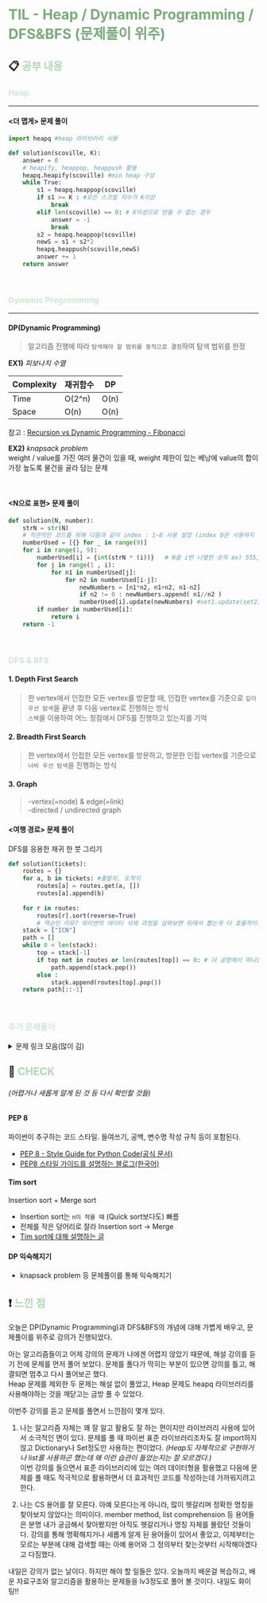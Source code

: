 # **<span style="color:#79AC78">TIL - Heap / Dynamic Programming / DFS&BFS (문제풀이 위주)</span>**

## 📋 **<span style="color:#B0D9B1">공부 내용</span>**

### <span style="color:#D0E7D2">Heap</span>
****

#### <더 맵게> 문제 풀이

```python
import heapq #heap 라이브러리 사용

def solution(scoville, K):
    answer = 0
    # heapify, heappop, heappush 활용
    heapq.heapify(scoville) #min heap 구성
    while True:
        s1 = heapq.heappop(scoville)
        if s1 >= K : #모든 스코빌 지수가 K이상
            break
        elif len(scoville) == 0: # K이상으로 만들 수 없는 경우
            answer = -1
            break
        s2 = heapq.heappop(scoville)
        newS = s1 + s2*2
        heapq.heappush(scoville,newS)
        answer += 1
    return answer
```
<br>

### <span style="color:#D0E7D2">Dynamic Programming</span>
***

#### DP(Dynamic Programming)
> 알고리즘 진행에 따라 `탐색해야 할 범위를 동적으로 결정`하여 탐색 범위를 한정
        
 **EX1)** *피보나치 수열*
 
| Complexity | 재귀함수 | DP |
| --- | --- | --- |
| Time | O(2^n) | O(n)|
| Space | O(n) | O(n)|

참고 : [Recursion vs Dynamic Programming - Fibonacci](https://towardsdatascience.com/dynamic-programming-i-python-8b20387870f5)

 **EX2)** *knapsack problem*   
weight / value를 가진 여러 물건이 있을 때, weight 제한이 있는 베낭에 value의 합이 가장 높도록 물건을 골라 담는 문제

<br>

#### <N으로 표현> 문제 풀이

```python
def solution(N, number):
    strN = str(N)
    # 직관적인 코드를 위해 다음과 같이 index : 1~8 사용 설정 (index 0은 사용하지 않음)
    numberUsed = [{} for _ in range(9)]
    for i in range(1, 9):
        numberUsed[i] = {int(strN * (i))}   # N을 i번 나열한 숫자 ex) 555, 7777, ...
        for j in range(1 , i):
            for n1 in numberUsed[j]:
                for n2 in numberUsed[i-j]:
                    newNumbers = [n1*n2, n1+n2, n1-n2]
                    if n2 != 0 : newNumbers.append( n1//n2 )
                    numberUsed[i].update(newNumbers) #set1.update(set2) 사용하여 원소 추가. set 아닌 list를 넘겨줄수도 있다.
        if number in numberUsed[i]:
            return i
    return -1
```
<br>

### <span style="color:#D0E7D2">DFS & BFS</span>


#### 1. Depth First Search
> 한 vertex에서 인접한 모든 vertex를 방문할 때, 인접한 vertex를 기준으로 `깊이 우선 탐색`을 끝낸 후 다음 vertex로 진행하는 방식   
`스택`을 이용하여 어느 정점에서 DFS를 진행하고 있는지를 기억


#### 2. Breadth First Search

> 한 vertex에서 인접한 모든 vertex를 방문하고, 방문한 인접 vertex를 기준으로 `너비 우선 탐색`을 진행하는 방식

#### 3. Graph
> -vertex(=node) & edge(=link)   
-directed / undirected graph

#### <여행 경로> 문제 풀이
DFS를 응용한 재귀 한 붓 그리기   
```python
def solution(tickets):
    routes = {}
    for a, b in tickets: #출발지, 도착지
        routes[a] = routes.get(a, []) 
        routes[a].append(b)
    
    for r in routes:
        routes[r].sort(reverse=True) 
        # 역순인 이유? 파이썬의 데이터 삭제 과정을 살펴보면 뒤에서 뽑는게 더 효울적이기 때문    
    stack = ["ICN"]
    path = []
    while 0 < len(stack):
        top = stack[-1]
        if top not in routes or len(routes[top]) == 0: # 이 공항에서 떠나는 티켓이 존재하지 않음
            path.append(stack.pop()) 
        else :
            stack.append(routes[top].pop())
    return path[::-1]
```

<br>

### <span style="color:#D0E7D2">추가 문제풀이</span>
<details>
<summary>문제 링크 모음(많이 김)</summary>

<!-- summary 아래 한칸 공백 두어야함 -->
<br>
프로그래머스 코딩테스트 문제 링크 (코스에 있는 문제여도 프로그래머스 코테 링크로 적음)


- [완주하지 못한 사람](https://school.programmers.co.kr/learn/courses/30/lessons/42576)
- [올바른 괄호](https://school.programmers.co.kr/learn/courses/30/lessons/12909)
- [스킬트리](https://school.programmers.co.kr/learn/courses/30/lessons/49993)
<br>
- [배달](https://school.programmers.co.kr/learn/courses/30/lessons/12978)
<br>
- [세 소수의 합]
- [주사위 게임]
- [사탕 담기](https://school.programmers.co.kr/app/courses/19071/curriculum/lessons/236812)
<br>
- [빙고]
- [방문 길이](https://school.programmers.co.kr/learn/courses/30/lessons/49994)
- [쇠막대기]
- [자물쇠와 열쇠](https://school.programmers.co.kr/learn/courses/30/lessons/60059)
<br>
- [게임 아이템]
<br>
- [기능개발](https://school.programmers.co.kr/app/courses/19071/curriculum/lessons/236806)
- [더 맵게](https://school.programmers.co.kr/learn/courses/30/lessons/42626)
- [배상 비용 최소화]
- [문자열 압축 코드]
<br>
- [카펫](https://school.programmers.co.kr/app/courses/19071/curriculum/lessons/236811)
- [예산](https://school.programmers.co.kr/learn/courses/30/lessons/12982)
- [N-Queen](https://school.programmers.co.kr/learn/courses/30/lessons/12952)
- [버스 여행]
<br>
- [예산_소팅](https://school.programmers.co.kr/app/courses/19071/curriculum/lessons/236805)
- [최솟값 만들기](https://school.programmers.co.kr/app/courses/19071/curriculum/lessons/236808)
- [가장 큰 수](https://school.programmers.co.kr/app/courses/19071/curriculum/lessons/236807)
- [N으로 표현](https://school.programmers.co.kr/learn/courses/30/lessons/42895)
- [2 x n 타일링](https://school.programmers.co.kr/learn/courses/30/lessons/12900)
- [등굣길](https://school.programmers.co.kr/learn/courses/30/lessons/42898)
- [가장 긴 팰린드롬](https://school.programmers.co.kr/learn/courses/30/lessons/12904)
<br>

</details>

## 👀 **<span style="color:#B0D9B1">CHECK</span>**
###### *(어렵거나 새롭게 알게 된 것 등 다시 확인할 것들)*

#### PEP 8

파이썬이 추구하는 코드 스타일. 들여쓰기, 공백, 변수명 작성 규칙 등이 포함된다.   
  - [PEP 8 - Style Guide for Python Code(공식 문서)](https://peps.python.org/pep-0008/)   
  - [PEP8 스타일 가이드를 설명하는 블로그(한국어)](https://wayhome25.github.io/python/2017/05/04/pep8/)   

#### Tim sort

Insertion sort + Merge sort   
- Insertion sort는 `n이 작을 때` (Quick sort보다도) 빠름   
- 전체를 작은 덩어리로 잘라 Insertion sort -> Merge 
- [Tim sort에 대해 설명하는 글](https://d2.naver.com/helloworld/0315536)


#### DP 익숙해지기
- knapsack problem 등 문제풀이를 통해 익숙해지기

## ❗ **<span style="color:#B0D9B1">느낀 점</span>**

오늘은 DP(Dynamic Programming)과 DFS&BFS의 개념에 대해 가볍게 배우고, 문제풀이를 위주로 강의가 진행되었다.   

아는 알고리즘들이고 어제 강의의 문제가 나에겐 어렵지 않았기 때문에, 해설 강의를 듣기 전에 문제를 먼저 풀어 보았다. 문제를 풀다가 막히는 부분이 있으면 강의를 틀고, 해결되면 멈추고 다시 풀어보곤 했다.   
Heap 문제를 제외한 두 문제는 해설 없이 풀었고, Heap 문제도 heapq 라이브러리를 사용해야하는 것을 깨닫고는 금방 풀 수 있었다.

이번주 강의를 듣고 문제를 풀면서 느낀점이 몇개 있다. 
1. 나는 알고리즘 자체는 꽤 잘 알고 활용도 잘 하는 편이지만 라이브러리 사용에 있어서 소극적인 면이 있다. 문제를 풀 때 파이썬 표준 라이브러리조차도 잘 import하지 않고 Dictionary나 Set정도만 사용하는 편이었다. *(Heap도 자체적으로 구현하거나 list를 사용하곤 했는데 왜 이런 습관이 들었는지는 잘 모르겠다.)*    
이번 강의를 들으면서 표준 라이브러리에 있는 여러 데이터형을 활용했고 다음에 문제를 풀 때도 적극적으로 활용하면서 더 효과적인 코드를 작성하는데 가까워지려고 한다.   

2. 나는 CS 용어를 잘 모른다. 아예 모른다는게 아니라, 많이 헷갈리며 정확한 명칭을 찾아보지 않았다는 의미이다. member method, list comprehension 등 용어들은 분명 내가 궁금해서 찾아봤지만 아직도 헷갈리거나 명칭 자체를 몰랐던 것들이다. 강의를 통해 명확해지거나 새롭게 알게 된 용어들이 있어서 좋았고, 이제부터는 모르는 부분에 대해 검색할 때는 아예 용어와 그 정의부터 찾는것부터 시작해야겠다고 다짐했다. 

내일은 강의가 없는 날이다. 하지만 해야 할 일들은 있다. 오늘까지 배운걸 복습하고, 배운 자료구조와 알고리즘을 활용하는 문제들을 lv3정도로 풀어 볼 것이다. 내일도 화이팅!!
